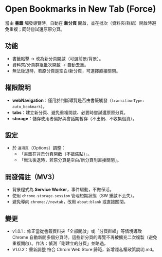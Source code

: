 
# Open Bookmarks in New Tab (Force)

當由 **書籤** 觸發導覽時，自動在 **新分頁** 開啟，並在批次（資料夾/群組）開啟時避免重複；同時嘗試還原原分頁。

## 功能
- 書籤點擊 → 改為新分頁開啟（可選前景/背景）。
- 資料夾/分頁群組批次開啟 → 自動去重。
- 無法後退時，若原分頁是空白/新分頁，可選擇直接關閉。

## 權限說明
- **webNavigation**：僅用於判斷導覽是否由書籤觸發（`transitionType: auto_bookmark`）。
- **tabs**：建立新分頁、避免重複開啟、必要時嘗試還原原分頁。
- **storage**：儲存使用者偏好與會話期暫存（不出網、不收集個資）。

## 設定
- 於 `選項頁`（Options）調整：
  - 「書籤在背景分頁開啟（不搶焦點）」。
  - 「無法後退時，若原分頁是空白/新分頁則直接關閉」。


## 開發備註（MV3）
- 背景程式為 **Service Worker**，事件驅動，不做保活。
- 使用 `chrome.storage.session` 管理短期狀態（SW 重啟不丟失）。
- 避免導向 `chrome://newtab`，改用 `about:blank` 或直接關閉。



## 變更
- v1.0.1：修正當從書籤資料夾「全部開啟」或「分頁群組」等情境導致 Chrome 自動新開多個分頁時，這些新分頁的導覽不再被擴充二次複製（避免重複開啟）。作法：偵測「剛建立的分頁」並略過。
- V1.0.2：重新調整 符合 Chrom Web Store 歸範，新增隱私權政策說明.md。